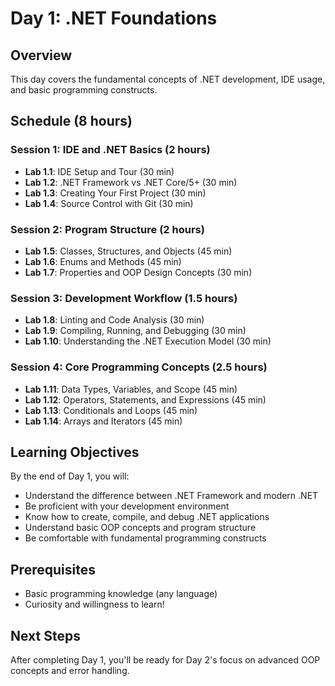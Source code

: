 # Day 1: .NET Foundations

## Overview
This day covers the fundamental concepts of .NET development, IDE usage, and basic programming constructs.

## Schedule (8 hours)

### Session 1: IDE and .NET Basics (2 hours)
- **Lab 1.1**: IDE Setup and Tour (30 min)
- **Lab 1.2**: .NET Framework vs .NET Core/5+ (30 min)
- **Lab 1.3**: Creating Your First Project (30 min)
- **Lab 1.4**: Source Control with Git (30 min)

### Session 2: Program Structure (2 hours)
- **Lab 1.5**: Classes, Structures, and Objects (45 min)
- **Lab 1.6**: Enums and Methods (45 min)
- **Lab 1.7**: Properties and OOP Design Concepts (30 min)

### Session 3: Development Workflow (1.5 hours)
- **Lab 1.8**: Linting and Code Analysis (30 min)
- **Lab 1.9**: Compiling, Running, and Debugging (30 min)
- **Lab 1.10**: Understanding the .NET Execution Model (30 min)

### Session 4: Core Programming Concepts (2.5 hours)
- **Lab 1.11**: Data Types, Variables, and Scope (45 min)
- **Lab 1.12**: Operators, Statements, and Expressions (45 min)
- **Lab 1.13**: Conditionals and Loops (45 min)
- **Lab 1.14**: Arrays and Iterators (45 min)

## Learning Objectives
By the end of Day 1, you will:
- Understand the difference between .NET Framework and modern .NET
- Be proficient with your development environment
- Know how to create, compile, and debug .NET applications
- Understand basic OOP concepts and program structure
- Be comfortable with fundamental programming constructs

## Prerequisites
- Basic programming knowledge (any language)
- Curiosity and willingness to learn!

## Next Steps
After completing Day 1, you'll be ready for Day 2's focus on advanced OOP concepts and error handling.
